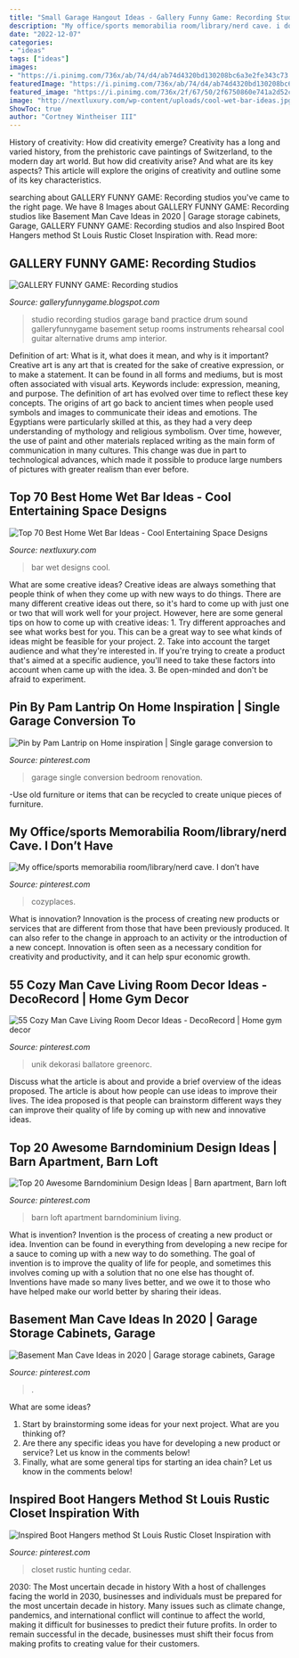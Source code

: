 ```yaml
---
title: "Small Garage Hangout Ideas - Gallery Funny Game: Recording Studios"
description: "My office/sports memorabilia room/library/nerd cave. i don’t have"
date: "2022-12-07"
categories:
- "ideas"
tags: ["ideas"]
images:
- "https://i.pinimg.com/736x/ab/74/d4/ab74d4320bd130208bc6a3e2fe343c73.jpg"
featuredImage: "https://i.pinimg.com/736x/ab/74/d4/ab74d4320bd130208bc6a3e2fe343c73.jpg"
featured_image: "https://i.pinimg.com/736x/2f/67/50/2f6750860e741a2d52c073d5fd0ecd8b--garage-bedroom-garage-renovation.jpg"
image: "http://nextluxury.com/wp-content/uploads/cool-wet-bar-ideas.jpg"
ShowToc: true
author: "Cortney Wintheiser III"
---
```



History of creativity: How did creativity emerge?
Creativity has a long and varied history, from the prehistoric cave paintings of Switzerland, to the modern day art world. But how did creativity arise? And what are its key aspects? This article will explore the origins of creativity and outline some of its key characteristics.

	

		
searching about GALLERY FUNNY GAME: Recording studios you've came to the right page. We have 8 Images about GALLERY FUNNY GAME: Recording studios like Basement Man Cave Ideas in 2020 | Garage storage cabinets, Garage, GALLERY FUNNY GAME: Recording studios and also Inspired Boot Hangers method St Louis Rustic Closet Inspiration with. Read more:
		
    
## GALLERY FUNNY GAME: Recording Studios

<img loading=lazy src="http://1.bp.blogspot.com/-QPDAe7vI5Vw/T9LNJa7agFI/AAAAAAAAQTc/NG5fgyJ5eqs/s1600/Recording+studios+(18).jpg" onerror="this.onerror=null;this.src='https://tse4.mm.bing.net/th?id=OIP.l4aSW7Qpb7lRZhAXS0tMJAHaFZ&amp;pid=15.1';" alt="GALLERY FUNNY GAME: Recording studios">

_Source: galleryfunnygame.blogspot.com_

>studio recording studios garage band practice drum sound galleryfunnygame basement setup rooms instruments rehearsal cool guitar alternative drums amp interior. 

	

Definition of art: What is it, what does it mean, and why is it important?
Creative art is any art that is created for the sake of creative expression, or to make a statement. It can be found in all forms and mediums, but is most often associated with visual arts. Keywords include: expression, meaning, and purpose. The definition of art has evolved over time to reflect these key concepts.
The origins of art go back to ancient times when people used symbols and images to communicate their ideas and emotions. The Egyptians were particularly skilled at this, as they had a very deep understanding of mythology and religious symbolism. Over time, however, the use of paint and other materials replaced writing as the main form of communication in many cultures. This change was due in part to technological advances, which made it possible to produce large numbers of pictures with greater realism than ever before.

    
## Top 70 Best Home Wet Bar Ideas - Cool Entertaining Space Designs

<img loading=lazy src="http://nextluxury.com/wp-content/uploads/cool-wet-bar-ideas.jpg" onerror="this.onerror=null;this.src='https://tse4.mm.bing.net/th?id=OIP.QMPnQMDVz8AN0OlcC_Ey2QAAAA&amp;pid=15.1';" alt="Top 70 Best Home Wet Bar Ideas - Cool Entertaining Space Designs">

_Source: nextluxury.com_

>bar wet designs cool. 

	

What are some creative ideas?
Creative ideas are always something that people think of when they come up with new ways to do things. There are many different creative ideas out there, so it's hard to come up with just one or two that will work well for your project. However, here are some general tips on how to come up with creative ideas: 1. Try different approaches and see what works best for you. This can be a great way to see what kinds of ideas might be feasible for your project. 2. Take into account the target audience and what they're interested in. If you're trying to create a product that's aimed at a specific audience, you'll need to take these factors into account when came up with the idea. 3. Be open-minded and don't be afraid to experiment.

    
## Pin By Pam Lantrip On Home Inspiration | Single Garage Conversion To

<img loading=lazy src="https://i.pinimg.com/736x/2f/67/50/2f6750860e741a2d52c073d5fd0ecd8b--garage-bedroom-garage-renovation.jpg" onerror="this.onerror=null;this.src='https://tse4.mm.bing.net/th?id=OIP.eBXejmFiBN65rb6CodM_nQHaJ3&amp;pid=15.1';" alt="Pin by Pam Lantrip on Home inspiration | Single garage conversion to">

_Source: pinterest.com_

>garage single conversion bedroom renovation. 

	

-Use old furniture or items that can be recycled to create unique pieces of furniture.

    
## My Office/sports Memorabilia Room/library/nerd Cave. I Don’t Have

<img loading=lazy src="https://i.pinimg.com/736x/ab/74/d4/ab74d4320bd130208bc6a3e2fe343c73.jpg" onerror="this.onerror=null;this.src='https://tse3.mm.bing.net/th?id=OIP.C3ZZyMKdcW340uVf-KHKaQHaJ4&amp;pid=15.1';" alt="My office/sports memorabilia room/library/nerd cave. I don’t have">

_Source: pinterest.com_

>cozyplaces. 

	

What is innovation?
Innovation is the process of creating new products or services that are different from those that have been previously produced. It can also refer to the change in approach to an activity or the introduction of a new concept. Innovation is often seen as a necessary condition for creativity and productivity, and it can help spur economic growth.

    
## 55 Cozy Man Cave Living Room Decor Ideas - DecoRecord | Home Gym Decor

<img loading=lazy src="https://i.pinimg.com/736x/3e/9a/1b/3e9a1b5150628764e6eefa80b2c2a63a.jpg" onerror="this.onerror=null;this.src='https://tse3.mm.bing.net/th?id=OIP.HIdIIUAItTE2vUdBrT_yYwHaJ3&amp;pid=15.1';" alt="55 Cozy Man Cave Living Room Decor Ideas - DecoRecord | Home gym decor">

_Source: pinterest.com_

>unik dekorasi ballatore greenorc. 

	

Discuss what the article is about and provide a brief overview of the ideas proposed.
The article is about how people can use ideas to improve their lives. The idea proposed is that people can brainstorm different ways they can improve their quality of life by coming up with new and innovative ideas.

    
## Top 20 Awesome Barndominium Design Ideas | Barn Apartment, Barn Loft

<img loading=lazy src="https://i.pinimg.com/736x/fc/35/65/fc3565b3488e870b90032c30b04e666c.jpg" onerror="this.onerror=null;this.src='https://tse3.mm.bing.net/th?id=OIP.nEzPjLzYgKeviDW5YNYVZAHaFC&amp;pid=15.1';" alt="Top 20 Awesome Barndominium Design Ideas | Barn apartment, Barn loft">

_Source: pinterest.com_

>barn loft apartment barndominium living. 

	

What is invention?
Invention is the process of creating a new product or idea. Invention can be found in everything from developing a new recipe for a sauce to coming up with a new way to do something. The goal of invention is to improve the quality of life for people, and sometimes this involves coming up with a solution that no one else has thought of. Inventions have made so many lives better, and we owe it to those who have helped make our world better by sharing their ideas.

    
## Basement Man Cave Ideas In 2020 | Garage Storage Cabinets, Garage

<img loading=lazy src="https://i.pinimg.com/736x/85/70/4e/85704eadf1a3f94c89a215631737a8e3.jpg" onerror="this.onerror=null;this.src='https://tse4.mm.bing.net/th?id=OIP.ZltrcJi97kQAm_vAXOIvrgHaJ3&amp;pid=15.1';" alt="Basement Man Cave Ideas in 2020 | Garage storage cabinets, Garage">

_Source: pinterest.com_

>. 

	

What are some ideas?
1. Start by brainstorming some ideas for your next project. What are you thinking of?
2. Are there any specific ideas you have for developing a new product or service? Let us know in the comments below!
3. Finally, what are some general tips for starting an idea chain? Let us know in the comments below!

    
## Inspired Boot Hangers Method St Louis Rustic Closet Inspiration With

<img loading=lazy src="https://i.pinimg.com/736x/18/53/51/185351791fed1e1b8a6dfb5c1a6e13d1--rustic-closet-rustic-entry.jpg" onerror="this.onerror=null;this.src='https://tse4.mm.bing.net/th?id=OIP.O6CVTTLwClX0sHE49Q5AnwHaLH&amp;pid=15.1';" alt="Inspired Boot Hangers method St Louis Rustic Closet Inspiration with">

_Source: pinterest.com_

>closet rustic hunting cedar. 

	

2030: The Most uncertain decade in history
With a host of challenges facing the world in 2030, businesses and individuals must be prepared for the most uncertain decade in history. Many issues such as climate change, pandemics, and international conflict will continue to affect the world, making it difficult for businesses to predict their future profits. In order to remain successful in the decade, businesses must shift their focus from making profits to creating value for their customers.


